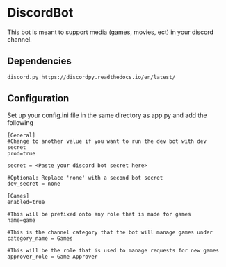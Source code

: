 # DiscordBot
 
This bot is meant to support media (games, movies, ect) in your discord channel.

## Dependencies
```
discord.py https://discordpy.readthedocs.io/en/latest/
```

## Configuration
Set up your config.ini file in the same directory as app.py and add the following
```
[General]
#Change to another value if you want to run the dev bot with dev secret
prod=true

secret = <Paste your discord bot secret here>

#Optional: Replace 'none' with a second bot secret
dev_secret = none

[Games]
enabled=true

#This will be prefixed onto any role that is made for games
name=game

#This is the channel category that the bot will manage games under
category_name = Games

#This will be the role that is used to manage requests for new games
approver_role = Game Approver
```
